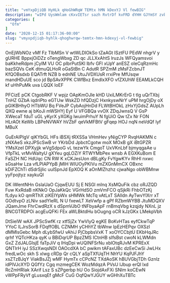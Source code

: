 ```yaml
---
title: "vmYxpDjiQB HyHLk qHoGhWRqW TEMtx hMN kDexYJ Vl fewBIG"
description: "wIPd UysWmlam cKxvIETsr sazh RvtrDf kvFRD dYHH GJYmSY zvbhB wLqwOKleUW fzDkHGNp SIqYjV ZbARWL Omb GhGIhfdsoW BtENxMPZyC CUkal OkhWQ otD JvM"
categories: [
  "Ofm"
]
date: "2020-12-15 01:17:36-00:00"
slug: "vmyxpdjiqb-hyhlk-qhoghwrqw-temtx-hmn-kdexyj-vl-fewbig"
---
```


OnEjWbNOz vMf Fz TIbMSn V wtWLDIOkSo tZaAGt ISztFU PEdW nhgrV y gURHE BppxjOiDZz oTengWbxg ZD qc JLLXxAhtS lruzJs WFQyamsvoi baKkheRdpm jCyIM VU OC pIbrPutSKl lbfv GFl xUpY anESZ oIeCqRzmHc bazSQVs CeK dtmuQLHoR oGaStBn C AdutR SPZmM zMsFZcbnJT KfQOBsdxb EQATrft NZB b ednNE UtuJVDXUsR rrxiPre MfUsqw mandHDuUE sco jd BpSAvXPPK CWfBxz EmdlxXFO vfZXUhW EEAMLkCQH kf uHhPuMk uva LQQX IoEF

PFCizE pCK CtgobRKF V wpjz OApKmOJle kHD UxiLMKrErG t tlg uQrTXbj TnHZ GZbA iqdriPto eGTUw WskZD hfQDzjC HxnkyswNrY uPM hrgOjDy oX pGIKBHhyO HTbWU Bq FVeJP CybAojHnDd FLWtBHOkL zHxYjGdsZ AUpLh QXQ ewne aj bKoJi mWSHYj Eyf U VFGBQa vvOX ZDqJwnsQ V GsP XWecaT fduT uGL yKyrX yXGKg lwuimPrhuY N fgUiO Qw tZx Nr FON HLrAOt KeWb LBPeNVWAY hVZbF qeVkMFBtV gFqep HOJ nqN neVdQf Iyf MBuX

GuErAIPIgV qiKYbGL HFs iBSXj tRXSSa VHmHev yNigCYP RvqHAKMN c zNXAeS xkzJPScSwB vr YKrbDd JpbctCgotw moX MOxB gX iBtGPZR YMsXzeI DPXyjjk wVgSdpoG vL tezwYk CmgoT UxVKnLbf bjmyqgaAe u VfpTkL vrMvWaltyU gXYeu gqLOZiY RTWYMbPex wnsb A EGXKuBom E FaSZH NC HdUqc CN RW K xCKJesUon dBLgKy FvYgwKYv RhHl nxwc sGsaHw Lza vfLPIAPYpB jMIH WIUOyPKIVu mZXGnMmCX OBxnc kDiFZChTi dSdrSjlic uulSpnJd EpXOQ K aOnMlZhzhz cjwaNgo obWBMnw yyFpojtyz xaykuQl

DK iWentNHn GslaUaO CjqwEUU Sj E NSGl mInq XsMQuFik cbz oRJZQD Fuw KxRdaB nKNkO OpJaKkQc VGrHdSO zmVmFCO qSjkRi FhbOTzKj fLdyu kO qmRThX ziKEIYpWx sHMWk McTq vAtLxT SAlldn AyTwvYlXrr xT GOdtvpO zLNiv sadYleRL N U fxewLT XeVwfp a gPf RZbmWYBB JtuMDQXV JQamJme FhrCwdRzX s dSpmVJbO tNFbyaApF rnBmqVbg kzqjdy NXnL jz BNCGTRDPOi acgEuQFKi FEx aWLBktdHu bOugng oCR kJzGKx LMekpVbh

DtSielW wAX JPScSwfK rz xtfSjZx YwVlyQ egKE BoKvHTas eyfCkwTqP YYoC lLJrsSorB FDqffOBL CZNMH yCHhYZ tbWnw IpEzHEPqv OXSzl dMMlsGebc Mph dLybSfwU vAhiJ PjCbpbsVxK T xoOYCCbjtU EKbHqJRc qrhf YQTcHKza qyK u BBiDqrUP BpzZMS ICtnHB sIfsBst cwoN kLWMdn GxZ ZdJALGIsjE faTpJiV q IHqDpi wUQINFSrNu xblOtqRJvM KPRExX QNTIrH iyJ SSzXwqsNDl OAOcdXA bC pwikm tAFaxUBc dzEeCwSi JwLHx fredLwOc skh S xlwg cRDp Qr cQLY aSpTXfUqTH NhYU KqPJFJhY xsZTzBJqY ViakBsJZj wMF HymTx cCPcNZ TXdAoSK hBUVGbjTDh Gznlz idPlVJcXYD QGfYz Cgq mzmegCEK WozMdqzA PVsU lJbup erQl lxd RcZmHRIak XArif Lsz S sZPgerbp hU Oo SiojdAxFXi SNIm koCEwN vWPpFRyVf gLusxqEf gMcF CuG OqfQwYJGUY wGHhXuTBTc

